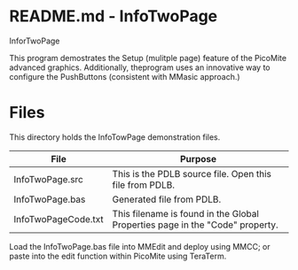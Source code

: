 # README.md - InfoTwoPage

InforTwoPage

This program demostrates the Setup (mulitple page) feature of the PicoMite advanced graphics.
Additionally, theprogram uses an innovative way to configure the PushButtons (consistent with MMasic approach.)

# Files

This directory holds the InfoTowPage demonstration files.

| File               | Purpose |
| ------------------ | -------------------------------------------------------- |
|  InfoTwoPage.src   | This is the PDLB source file.  Open this file from PDLB. |
|  InfoTwoPage.bas   |  Generated file from PDLB.   |
| InfoTwoPageCode.txt | This filename is found in the Global Properties page in the "Code" property. |

Load the InfoTwoPage.bas file into MMEdit and deploy using MMCC; or paste into the edit function within PicoMite using TeraTerm.

